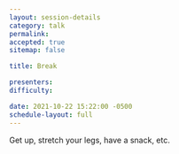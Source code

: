 ```yaml
---
layout: session-details
category: talk
permalink:
accepted: true
sitemap: false

title: Break

presenters:
difficulty:

date: 2021-10-22 15:22:00 -0500
schedule-layout: full
---
```

Get up, stretch your legs, have a snack, etc.
